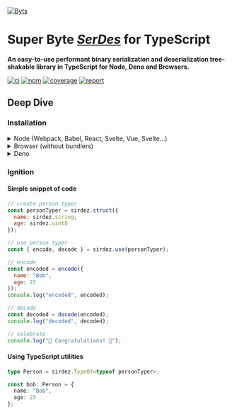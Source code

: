 [![Byts][logo-img]][logo-url]

# **Super Byte [_SerDes_][serdes] for TypeScript**

**An easy-to-use performant binary serialization and deserialization tree-shakable library in TypeScript for Node, Deno and Browsers.**

[![ci][ci-img]][ci-url]
[![npm][npm-img]][npm-url]
[![coverage][coverage-img]][coverage-url]
[![report][report-img]][report-url]

## Deep Dive

### Installation

<details>
  <summary>Node (Webpack, Babel, React, Svelte, Vue, Svelte...)</summary>

##### In the terminal with NPM

```sh
npm i sirdez
```

##### Or with Yarn

```sh
yarn add sirdez
```

##### In the code with ES Modules

```ts
import * as sirdez from "sirdez";
```

##### or with CommonJS

```ts
const sirdez = require("sirdez");
```

</details>

<details>
<summary>Browser (without bundlers)</summary>

##### In HTML with UMD

```html
<script src="https://cdn.jsdelivr.net/npm/sirdez@latest/dist/sirdez.umd.js"></script>
```

##### In an ES module script (statically)

```js
import * as sirdez from "https://cdn.jsdelivr.net/npm/sirdez@latest/dist/sirdez.umd.js";
```

##### In an ES module script (dynamically)

```js
const sirdez = await import(
  "https://cdn.jsdelivr.net/npm/sirdez@latest/dist/sirdez.umd.js"
);
```

</details>

<details>
<summary>Deno</summary>

##### In code (statically)

```ts
import * as sirdez from "https://deno.land/x/sirdez";
```

##### In code (dynamically)

```ts
const sirdez = await import("https://deno.land/x/sirdez");
```

</details>

### Ignition

#### Simple snippet of code

```js
// create person typer
const personTyper = sirdez.struct({
  name: sirdez.string,
  age: sirdez.uint8
});

// use person typer
const { encode, decode } = sirdez.use(personTyper);

// encode
const encoded = encode({
  name: "Bob",
  age: 23
});
console.log("encoded", encoded);

// decode
const decoded = decode(encoded);
console.log("decoded", decoded);

// celebrate
console.log("🎉 Congratulations! 🎉");
```

#### Using TypeScript utilities

```ts
type Person = sirdez.TypeOf<typeof personTyper>;

const bob: Person = {
  name: "Bob",
  age: 23
};
```

<!-- urls -->

[serdes]: https://en.wikipedia.org/wiki/SerDes
[logo-img]: https://see.fontimg.com/api/renderfont4/rxaL/eyJyIjoiZnMiLCJoIjoxMjAsImZnYyI6IiNEQzE0M0MiLCJ0IjoxfQ/Qnl0cw/cube.png
[logo-url]: https://weisrc.github.io/sirdez
[ci-img]: https://github.com/weisrc/sirdez/actions/workflows/ci.yml/badge.svg
[ci-url]: https://github.com/weisrc/sirdez/actions/workflows/ci.yml
[npm-img]: https://img.shields.io/npm/v/sirdez?color=cb3837&label=npm&logo=npm
[npm-url]: https://www.npmjs.com/package/sirdez
[coverage-img]: https://img.shields.io/endpoint?url=https://weisrc.github.io/sirdez/coverage/badge.json
[coverage-url]: https://weisrc.github.io/sirdez/coverage
[report-img]: https://img.shields.io/endpoint?url=https://weisrc.github.io/sirdez/report/badge.json
[report-url]: https://weisrc.github.io/sirdez/report
